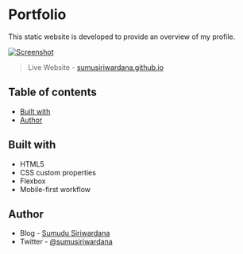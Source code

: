 # Portfolio

This static website is developed to provide an overview of my profile.

[![Screenshot](images/portfolio-design.gif)][website]

> Live Website - [sumusiriwardana.github.io][website]

## Table of contents

- [Built with](#built-with)
- [Author](#author)

## Built with

- HTML5
- CSS custom properties
- Flexbox
- Mobile-first workflow

## Author

- Blog - [Sumudu Siriwardana][blog]
- Twitter - [@sumusiriwardana][twitter]

[website]: https://sumusiriwardana.github.io/
[blog]: https://sumudusiriwardana.hashnode.dev/
[twitter]: https://twitter.com/sumusiriwardana/
